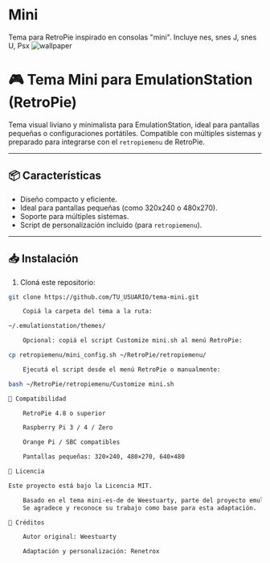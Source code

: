 # Mini
 Tema para RetroPie inspirado en consolas "mini". Incluye nes, snes J, snes U, Psx
![wallpaper](https://github.com/user-attachments/assets/11d44c6a-248c-4b35-88f5-830449ae4c08)



# 🎮 Tema Mini para EmulationStation (RetroPie)

Tema visual liviano y minimalista para EmulationStation, ideal para pantallas pequeñas o configuraciones portátiles. Compatible con múltiples sistemas y preparado para integrarse con el `retropiemenu` de RetroPie.

---

## 📦 Características

- Diseño compacto y eficiente.
- Ideal para pantallas pequeñas (como 320x240 o 480x270).
- Soporte para múltiples sistemas.
- Script de personalización incluido (para `retropiemenu`).

---

## 📥 Instalación

1. Cloná este repositorio:

```bash
git clone https://github.com/TU_USUARIO/tema-mini.git

    Copiá la carpeta del tema a la ruta:

~/.emulationstation/themes/

    Opcional: copiá el script Customize mini.sh al menú RetroPie:

cp retropiemenu/mini_config.sh ~/RetroPie/retropiemenu/

    Ejecutá el script desde el menú RetroPie o manualmente:

bash ~/RetroPie/retropiemenu/Customize mini.sh

🧪 Compatibilidad

    RetroPie 4.8 o superior

    Raspberry Pi 3 / 4 / Zero

    Orange Pi / SBC compatibles

    Pantallas pequeñas: 320×240, 480×270, 640×480

📄 Licencia

Este proyecto está bajo la Licencia MIT.

    Basado en el tema mini-es-de de Weestuarty, parte del proyecto emulationstation-de.
    Se agradece y reconoce su trabajo como base para esta adaptación.

🙌 Créditos

    Autor original: Weestuarty

    Adaptación y personalización: Renetrox
